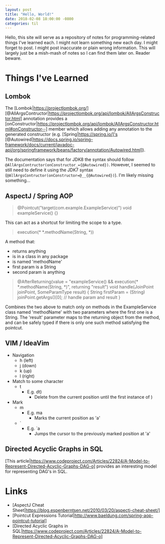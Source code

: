 ```yaml
---
layout: post
title: "Hello, World!"
date: 2018-02-08 18:00:00 -0800
categories: til
---
```


Hello, this site will serve as a repository of notes for programming-related things I've learned each. I might not learn
something new each day. I might forget to post. I might post inaccurate or plain wrong information. This will largely
just be a mish-mash of notes so I can find them later on. Reader beware.

# Things I've Learned

## Lombok

The [Lombok|https://projectlombok.org/] [@AllArgsContructor|https://projectlombok.org/api/lombok/AllArgsConstructor.html]
annotation provides a [onConstructor|https://projectlombok.org/api/lombok/AllArgsConstructor.html#onConstructor--]
member which allows adding any annotation to the generated constructor (e.g. [Spring|https://spring.io/]'s
[@Autowired|https://docs.spring.io/spring-framework/docs/current/javadoc-api/org/springframework/beans/factory/annotation/Autowired.html]).

The documentation says that for JDK8 the syntax should follow `@AllArgsContructor(onConstructor_={@Autowired})`.
However, I seemed to still need to define it using the JDK7 syntax (`@AllArgsContructor(onConstructor=@__{@Autowired})`).
I'm likely missing something...

## AspectJ / Spring AOP

> @Pointcut("target(com.example.ExampleService)")
> void exampleService() {}

This can act as a shortcut for limiting the scope to a type.

> execution(* *.methodName(String, *))

A method that:
- returns anything
- is in a class in any package
- is named 'methodName'
- first param is a String
- second param is anything

> @AfterReturning(value = "exampleService() && execution(* *.methodName(String, *)", returning "result")
> void handle(JoinPoint joinPoint, SomeParamType result) {
>   String firstParam = (String) joinPoint.getArgs()[0];
>   // handle param and result
> }

Combines the two above to match only on methods in the ExampleService class named 'methodName' with two parameters where
the first one is a String. The 'result' parameter maps to the returning object from the method, and can be safely typed
if there is only one such method satisfying the pointcut.

## VIM / IdeaVim

* Navigation
  * h (left)
  * j (down)
  * k (up)
  * l (right)
* Match to some character
  * t
    * E.g. dt)
      * Delete from the current position until the first instance of )
* Mark
  * m
    * E.g. ma
      * Marks the current position as 'a'
  * `
    * E.g. `a
      * Jumps the cursor to the previously marked position at 'a'

## Directed Acyclic Graphs in SQL

[This article|https://www.codeproject.com/Articles/22824/A-Model-to-Represent-Directed-Acyclic-Graphs-DAG-o] provides
an interesting model for representing DAG's in SQL.

# Links

* [AspectJ Cheat Sheet|https://blog.espenberntsen.net/2010/03/20/aspectj-cheat-sheet/]
* [Pointcut Expressions Tutorial|http://www.baeldung.com/spring-aop-pointcut-tutorial]
* [Directed Acyclic Graphs in SQL|https://www.codeproject.com/Articles/22824/A-Model-to-Represent-Directed-Acyclic-Graphs-DAG-o]
